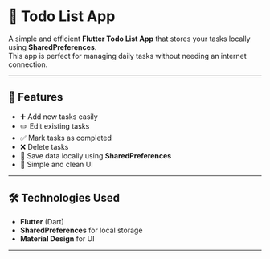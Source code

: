 # 📝 Todo List App

A simple and efficient **Flutter Todo List App** that stores your tasks locally using **SharedPreferences**.  
This app is perfect for managing daily tasks without needing an internet connection.

---

## 📌 Features
- ➕ Add new tasks easily
- ✏️ Edit existing tasks
- ✅ Mark tasks as completed
- ❌ Delete tasks
- 💾 Save data locally using **SharedPreferences**
- 📱 Simple and clean UI

---

## 🛠️ Technologies Used
- **Flutter** (Dart)
- **SharedPreferences** for local storage
- **Material Design** for UI

---
